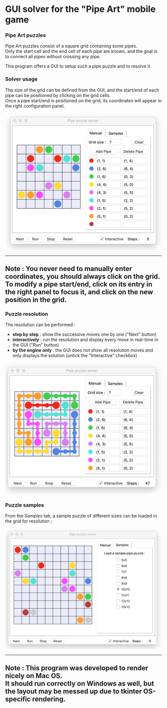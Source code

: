 # GUI solver for the "Pipe Art" mobile game


### Pipe Art puzzles
Pipe Art puzzles consist of a square grid containing some pipes.  
Only the start cell and the end cell of each pipe are known, and the goal is to connect all pipes without crossing any pipe.

This program offers a GUI to setup such a pipe puzzle and to resolve it.

### Solver usage

The size of the grid can be defined from the GUI, and the start/end of each pipe can be positioned by clicking on the grid cells.  
Once a pipe start/end is positioned on the grid, its coordinates will appear in the right configuration panel.

![Pipe Puzzle image 1](./images/pipe-puzzle-image-1.png)

---
**Note** : 
You never need to manually enter coordinates, you should always click on the grid.
To modify a pipe start/end, click on its entry in the right panel to focus it, and click on the new position in the grid.
---

### Puzzle resolution

The resolution can be performed :
 - **step by step** : show the successive moves one by one ("Next" button)
 - **interactively** : run the resolution and display every move in real-time in the GUI ("Run" button)
 - **by the engine only** : the GUI does not show all resolution moves and only displays the solution (untick the "Interactive" checkbox)

![Pipe Puzzle image 2](./images/pipe-puzzle-image-2.png)


### Puzzle samples

From the _Samples_ tab, a sample puzzle of different sizes can be loaded in the grid for resolution :
 
![Pipe Puzzle image 3](./images/pipe-puzzle-image-3.png)


---
**Note** : 
This program was developed to render nicely on Mac OS.  
It should run correctly on Windows as well, but the layout may be messed up due to tkinter OS-specific rendering.
---
